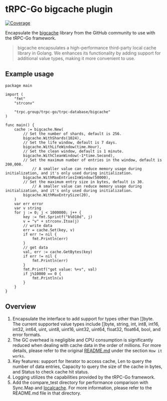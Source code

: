 # tRPC-Go bigcache plugin

[![Coverage](https://codecov.io/gh/trpc-ecosystem/go-database/bigcache/branch/main/graph/badge.svg)](https://app.codecov.io/gh/trpc-ecosystem/go-databse/bigcache/tree/main)

Encapsulate the [bigcache](https://github.com/allegro/bigcache) library from the GitHub community to use with the tRPC-Go framework.

> bigcache encapsulates a high-performance third-party local cache library in Golang. We enhances its functionality by adding support for additional value types, making it more convenient to use.

## Example usage
```
package main

import (
    "fmt"
    "strconv"

    "trpc.group/trpc-go/trpc-database/bigcache"
)

func main() {
    cache := bigcache.New(
        // Set the number of shards, default is 256.
        bigcache.WithShards(1024),
        // Set the life window, default is 7 days.
        bigcache.WithLifeWindow(time.Hour),
        // Set the clean window, default is 1 minute.
        bigcache.WithCleanWindow(-1*time.Second),
        // Set the maximum number of entries in the window, default is 200,000.
		    // A smaller value can reduce memory usage during initialization, and it's only used during initialization.
        bigcache.WithMaxEntriesInWindow(50000),
        // Set the maximum entry size in bytes, default is 30.
		    // A smaller value can reduce memory usage during initialization, and it's only used during initialization.
        bigcache.WithMaxEntrySize(20),
    )
    var err error
    var v string
    for j := 0; j < 1000000; j++ {
        key := fmt.Sprintf("k%010d", j)
        v = "v" + strconv.Itoa(j)
        // write data
        err = cache.Set(key, v)
        if err != nil {
            fmt.Println(err)
        }
        // get data
        val, err := cache.GetBytes(key)
        if err != nil {
            fmt.Println(err)
        }
        fmt.Printf("got value: %+v", val)
        if j%10000 == 0 {
            fmt.Println(v)
        }
    }
}
```

## Overview
1. Encapsulate the interface to add support for types other than []byte. The current supported value types include []byte, string, int, int8, int16, int32, int64, uint, uint8, uint16, uint32, uint64, float32, float64, bool, and error formats. 
2. The GC overhead is negligible and CPU consumption is significantly reduced when dealing with cache data in the order of millions. For more details, please refer to the original [README.md](https://github.com/allegro/bigcache/blob/master/README.md) under the section ```How it works```.
3. Key features: support for Iterator to access cache, Len to query the number of data entries, Capacity to query the size of the cache in bytes, and Status to check cache hit status. 
4. Logging utilizes the capabilities provided by the tRPC-Go framework.
5. Add the compare_test directory for performance comparison with Sync.Map and [localcache](https://trpc.group/trpc-go/trpc-database/localcache). For more information, please refer to the README.md file in that directory.
